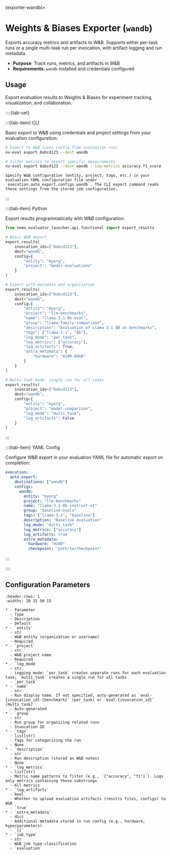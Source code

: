 (exporter-wandb)=

# Weights & Biases Exporter (`wandb`)

Exports accuracy metrics and artifacts to W&B. Supports either per-task runs or a single multi-task run per invocation, with artifact logging and run metadata.

- **Purpose**: Track runs, metrics, and artifacts in W&B
- **Requirements**: `wandb` installed and credentials configured

## Usage

Export evaluation results to Weights & Biases for experiment tracking, visualization, and collaboration.

::::{tab-set}

:::{tab-item} CLI

Basic export to W&B using credentials and project settings from your evaluation configuration:

```bash
# Export to W&B (uses config from evaluation run)
nv-eval export 8abcd123 --dest wandb

# Filter metrics to export specific measurements
nv-eval export 8abcd123 --dest wandb --log-metrics accuracy f1_score
```

```{note}
Specify W&B configuration (entity, project, tags, etc.) in your evaluation YAML configuration file under `execution.auto_export.configs.wandb`. The CLI export command reads these settings from the stored job configuration.
```

:::

:::{tab-item} Python

Export results programmatically with W&B configuration:

```python
from nemo_evaluator_launcher.api.functional import export_results

# Basic W&B export
export_results(
    invocation_ids=["8abcd123"], 
    dest="wandb", 
    config={
        "entity": "myorg", 
        "project": "model-evaluations"
    }
)

# Export with metadata and organization
export_results(
    invocation_ids=["8abcd123"], 
    dest="wandb", 
    config={
        "entity": "myorg",
        "project": "llm-benchmarks",
        "name": "llama-3.1-8b-eval",
        "group": "llama-family-comparison",
        "description": "Evaluation of Llama 3.1 8B on benchmarks",
        "tags": ["llama-3.1", "8b"],
        "log_mode": "per_task",
        "log_metrics": ["accuracy"],
        "log_artifacts": True,
        "extra_metadata": {
            "hardware": "A100-80GB"
        }
    }
)

# Multi-task mode: single run for all tasks
export_results(
    invocation_ids=["8abcd123"], 
    dest="wandb", 
    config={
        "entity": "myorg",
        "project": "model-comparison",
        "log_mode": "multi_task",
        "log_artifacts": False
    }
)
```

:::

:::{tab-item} YAML Config

Configure W&B export in your evaluation YAML file for automatic export on completion:

```yaml
execution:
  auto_export:
    destinations: ["wandb"]
    configs:
      wandb:
        entity: "myorg"
        project: "llm-benchmarks"
        name: "llama-3.1-8b-instruct-v1"
        group: "baseline-evals"
        tags: ["llama-3.1", "baseline"]
        description: "Baseline evaluation"
        log_mode: "multi_task"
        log_metrics: ["accuracy"]
        log_artifacts: true
        extra_metadata:
          hardware: "H100"
          checkpoint: "path/to/checkpoint"
```

:::

::::

## Configuration Parameters

```{list-table}
:header-rows: 1
:widths: 20 15 50 15

* - Parameter
  - Type
  - Description
  - Default
* - `entity`
  - str
  - W&B entity (organization or username)
  - Required
* - `project`
  - str
  - W&B project name
  - Required
* - `log_mode`
  - str
  - Logging mode: `per_task` creates separate runs for each evaluation task; `multi_task` creates a single run for all tasks
  - `per_task`
* - `name`
  - str
  - Run display name. If not specified, auto-generated as `eval-{invocation_id}-{benchmark}` (per_task) or `eval-{invocation_id}` (multi_task)
  - Auto-generated
* - `group`
  - str
  - Run group for organizing related runs
  - Invocation ID
* - `tags`
  - list[str]
  - Tags for categorizing the run
  - None
* - `description`
  - str
  - Run description (stored as W&B notes)
  - None
* - `log_metrics`
  - list[str]
  - Metric name patterns to filter (e.g., `["accuracy", "f1"]`). Logs only metrics containing these substrings
  - All metrics
* - `log_artifacts`
  - bool
  - Whether to upload evaluation artifacts (results files, configs) to W&B
  - `true`
* - `extra_metadata`
  - dict
  - Additional metadata stored in run config (e.g., hardware, hyperparameters)
  - `{}`
* - `job_type`
  - str
  - W&B job type classification
  - `evaluation`
```
